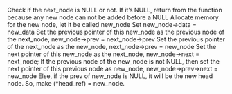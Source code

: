 Check if the next_node is NULL or not. If it’s NULL, return from the function because any new node can not be added before a NULL
Allocate memory for the new node, let it be called new_node
Set new_node->data = new_data
Set the previous pointer of this new_node as the previous node of the next_node, new_node->prev = next_node->prev
Set the previous pointer of the next_node as the new_node, next_node->prev = new_node
Set the next pointer of this new_node as the next_node, new_node->next = next_node;
If the previous node of the new_node is not NULL, then set the next pointer of this previous node as new_node, new_node->prev->next = new_node
Else, if the prev of new_node is NULL, it will be the new head node. So, make (\*head_ref) = new_node.
